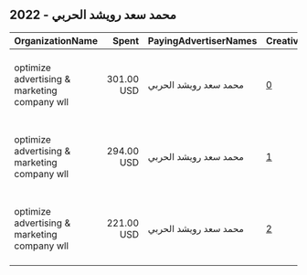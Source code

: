 ## 2022 - محمد سعد  رويشد الحربي 
|OrganizationName|Spent|PayingAdvertiserNames|CreativeUrls|Impressions|Genders|AgeBrackets|CountryCodes|BillingAddresses|CandidateBallotInformation|
|:---|---:|:---|:---|---:|:---|:---|:---|:---|:---|
|optimize advertising & marketing company wll|301.00 USD|محمد سعد  رويشد الحربي|[0](https://www.snap.com/political-ads/asset/226f39d2f072e771d92f613fb803ed67f873ac183b64081e31def1384c4f4f4d?mediaType=jpg)|75,128||16+|kuwait|"jaber almubarak st, behbehani complex, m floor, office 56,KUWAIT CITY,13046,KW"||
|optimize advertising & marketing company wll|294.00 USD|محمد سعد  رويشد الحربي|[1](https://www.snap.com/political-ads/asset/62b0780d177272dbeb25304f7b6709ad643dcd374c65b7a397832885c8e98856?mediaType=jpeg)|98,707||16+|kuwait|"jaber almubarak st, behbehani complex, m floor, office 56,KUWAIT CITY,13046,KW"||
|optimize advertising & marketing company wll|221.00 USD|محمد سعد  رويشد الحربي|[2](https://www.snap.com/political-ads/asset/409eb6540e12ca3f5849b614cc9d64b9693dae22934742a85492b7a3452b0726?mediaType=jpg)|274,851||18+|kuwait|"jaber almubarak st, behbehani complex, m floor, office 56,KUWAIT CITY,13046,KW"||
